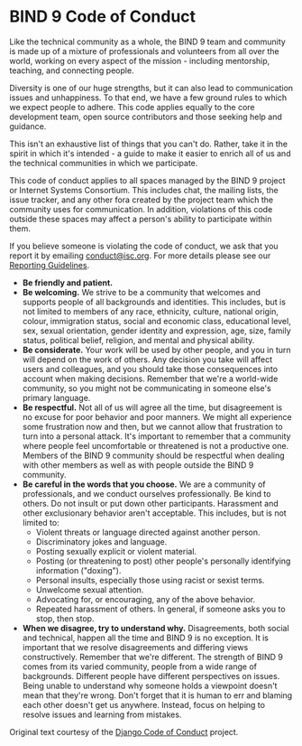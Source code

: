 # BIND 9 Code of Conduct

Like the technical community as a whole, the BIND 9 team and community is made
up of a mixture of professionals and volunteers from all over the world, working
on every aspect of the mission - including mentorship, teaching, and connecting
people.

Diversity is one of our huge strengths, but it can also lead to communication
issues and unhappiness. To that end, we have a few ground rules to which we expect
people to adhere. This code applies equally to the core development team, open source contributors and those
seeking help and guidance.

This isn't an exhaustive list of things that you can't do. Rather, take it in
the spirit in which it's intended - a guide to make it easier to enrich all of
us and the technical communities in which we participate.

This code of conduct applies to all spaces managed by the BIND 9 project or
Internet Systems Consortium. This includes chat, the mailing lists, the issue
tracker, and any other fora created by the project team which the
community uses for communication. In addition, violations of this code outside
these spaces may affect a person's ability to participate within them.

If you believe someone is violating the code of conduct, we ask that you report
it by emailing [conduct@isc.org](conduct@isc.org). For more details please see
our [Reporting Guidelines](https://www.isc.org/conductreporting/).

* **Be friendly and patient.**
* **Be welcoming.** We strive to be a community that welcomes and supports
  people of all backgrounds and identities. This includes, but is not limited to
  members of any race, ethnicity, culture, national origin, colour, immigration
  status, social and economic class, educational level, sex, sexual orientation,
  gender identity and expression, age, size, family status, political belief,
  religion, and mental and physical ability.
* **Be considerate.** Your work will be used by other people, and you in turn
  will depend on the work of others. Any decision you take will affect users and
  colleagues, and you should take those consequences into account when making
  decisions. Remember that we're a world-wide community, so you might not be
  communicating in someone else's primary language.
* **Be respectful.** Not all of us will agree all the time, but disagreement is
  no excuse for poor behavior and poor manners. We might all experience some
  frustration now and then, but we cannot allow that frustration to turn into a
  personal attack. It's important to remember that a community where people feel
  uncomfortable or threatened is not a productive one. Members of the BIND 9
  community should be respectful when dealing with other members as well as with
  people outside the BIND 9 community.
* **Be careful in the words that you choose.** We are a community of
  professionals, and we conduct ourselves professionally. Be kind to others. Do
  not insult or put down other participants. Harassment and other exclusionary
  behavior aren't acceptable. This includes, but is not limited to:
  * Violent threats or language directed against another person.
  * Discriminatory jokes and language.
  * Posting sexually explicit or violent material.
  * Posting (or threatening to post) other people's personally identifying
    information ("doxing").
  * Personal insults, especially those using racist or sexist terms.
  * Unwelcome sexual attention.
  * Advocating for, or encouraging, any of the above behavior.
  * Repeated harassment of others. In general, if someone asks you to stop, then
    stop.
* **When we disagree, try to understand why.** Disagreements, both social and
  technical, happen all the time and BIND 9 is no exception. It is important
  that we resolve disagreements and differing views constructively. Remember
  that we're different. The strength of BIND 9 comes from its varied community,
  people from a wide range of backgrounds. Different people have different
  perspectives on issues. Being unable to understand why someone holds a
  viewpoint doesn't mean that they're wrong. Don't forget that it is human to
  err and blaming each other doesn't get us anywhere. Instead, focus on helping
  to resolve issues and learning from mistakes.

Original text courtesy of the [Django Code of Conduct](https://www.djangoproject.com/conduct/)
project.
